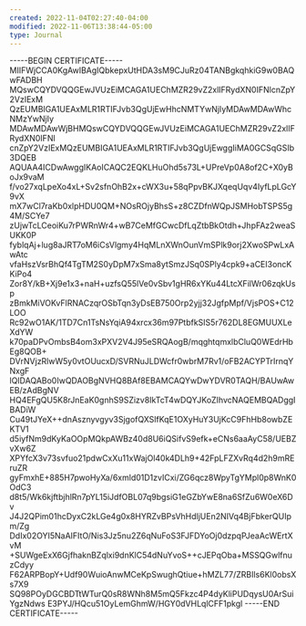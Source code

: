 ```yaml
---
created: 2022-11-04T02:27:40-04:00
modified: 2022-11-06T13:38:44-05:00
type: Journal
---
```


-----BEGIN CERTIFICATE-----
MIIFWjCCA0KgAwIBAgIQbkepxUtHDA3sM9CJuRz04TANBgkqhkiG9w0BAQwFADBH
MQswCQYDVQQGEwJVUzEiMCAGA1UEChMZR29vZ2xlIFRydXN0IFNlcnZpY2VzIExM
QzEUMBIGA1UEAxMLR1RTIFJvb3QgUjEwHhcNMTYwNjIyMDAwMDAwWhcNMzYwNjIy
MDAwMDAwWjBHMQswCQYDVQQGEwJVUzEiMCAGA1UEChMZR29vZ2xlIFRydXN0IFNl
cnZpY2VzIExMQzEUMBIGA1UEAxMLR1RTIFJvb3QgUjEwggIiMA0GCSqGSIb3DQEB
AQUAA4ICDwAwggIKAoICAQC2EQKLHuOhd5s73L+UPreVp0A8of2C+X0yBoJx9vaM
f/vo27xqLpeXo4xL+Sv2sfnOhB2x+cWX3u+58qPpvBKJXqeqUqv4IyfLpLGcY9vX
mX7wCl7raKb0xlpHDU0QM+NOsROjyBhsS+z8CZDfnWQpJSMHobTSPS5g4M/SCYe7
zUjwTcLCeoiKu7rPWRnWr4+wB7CeMfGCwcDfLqZtbBkOtdh+JhpFAz2weaSUKK0P
fyblqAj+lug8aJRT7oM6iCsVlgmy4HqMLnXWnOunVmSPlk9orj2XwoSPwLxAwAtc
vfaHszVsrBhQf4TgTM2S0yDpM7xSma8ytSmzJSq0SPly4cpk9+aCEI3oncKKiPo4
Zor8Y/kB+Xj9e1x3+naH+uzfsQ55lVe0vSbv1gHR6xYKu44LtcXFilWr06zqkUsp
zBmkMiVOKvFlRNACzqrOSbTqn3yDsEB750Orp2yjj32JgfpMpf/VjsPOS+C12LOO
Rc92wO1AK/1TD7Cn1TsNsYqiA94xrcx36m97PtbfkSIS5r762DL8EGMUUXLeXdYW
k70paDPvOmbsB4om3xPXV2V4J95eSRQAogB/mqghtqmxlbCluQ0WEdrHbEg8QOB+
DVrNVjzRlwW5y0vtOUucxD/SVRNuJLDWcfr0wbrM7Rv1/oFB2ACYPTrIrnqYNxgF
lQIDAQABo0IwQDAOBgNVHQ8BAf8EBAMCAQYwDwYDVR0TAQH/BAUwAwEB/zAdBgNV
HQ4EFgQU5K8rJnEaK0gnhS9SZizv8IkTcT4wDQYJKoZIhvcNAQEMBQADggIBADiW
Cu49tJYeX++dnAsznyvgyv3SjgofQXSlfKqE1OXyHuY3UjKcC9FhHb8owbZEKTV1
d5iyfNm9dKyKaOOpMQkpAWBz40d8U6iQSifvS9efk+eCNs6aaAyC58/UEBZvXw6Z
XPYfcX3v73svfuo21pdwCxXu11xWajOl40k4DLh9+42FpLFZXvRq4d2h9mREruZR
gyFmxhE+885H7pwoHyXa/6xmld01D1zvICxi/ZG6qcz8WpyTgYMpl0p8WnK0OdC3
d8t5/Wk6kjftbjhlRn7pYL15iJdfOBL07q9bgsiG1eGZbYwE8na6SfZu6W0eX6Dv
J4J2QPim01hcDyxC2kLGe4g0x8HYRZvBPsVhHdljUEn2NIVq4BjFbkerQUIpm/Zg
DdIx02OYI5NaAIFItO/Nis3Jz5nu2Z6qNuFoS3FJFDYoOj0dzpqPJeaAcWErtXvM
+SUWgeExX6GjfhaknBZqlxi9dnKlC54dNuYvoS++cJEPqOba+MSSQGwlfnuzCdyy
F62ARPBopY+Udf90WuioAnwMCeKpSwughQtiue+hMZL77/ZRBIls6Kl0obsXs7X9
SQ98POyDGCBDTtWTurQ0sR8WNh8M5mQ5Fkzc4P4dyKliPUDqysU0ArSuiYgzNdws
E3PYJ/HQcu51OyLemGhmW/HGY0dVHLqlCFF1pkgl
-----END CERTIFICATE-----
